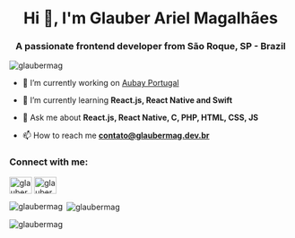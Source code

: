 <h1 align="center">Hi 👋, I'm Glauber Ariel Magalhães</h1>
<h3 align="center">A passionate frontend developer from São Roque, SP - Brazil</h3>

<p align="left"> <img src="https://komarev.com/ghpvc/?username=glaubermag&label=Profile%20views&color=0e75b6&style=flat" alt="glaubermag" /> </p>


- 🔭 I’m currently working on [Aubay Portugal](https://www.linkedin.com/company/aubay-portugal/mycompany/)

- 🌱 I’m currently learning **React.js, React Native and Swift**

- 💬 Ask me about **React.js, React Native, C, PHP, HTML, CSS, JS**

- 📫 How to reach me **contato@glaubermag.dev.br**

<h3 align="left">Connect with me:</h3>
<p align="left">
<a href="https://linkedin.com/in/glauberarielmagalhaes" target="blank"><img align="center" src="https://cdn.jsdelivr.net/npm/simple-icons@3.0.1/icons/linkedin.svg" alt="glauberarielmagalhaes" height="30" width="40" /></a>
<a href="https://www.behance.net/glaubermag" target="blank"><img align="center" src="https://cdn.jsdelivr.net/npm/simple-icons@3.0.1/icons/behance.svg" alt="glaubermag" height="30" width="40" /></a>
</p>



<p><img align="left" src="https://github-readme-stats.vercel.app/api/top-langs?username=glaubermag&show_icons=true&locale=en&layout=compact" alt="glaubermag" /></p>

<p>&nbsp;<img align="center" src="https://github-readme-stats.vercel.app/api?username=glaubermag&show_icons=true&locale=en" alt="glaubermag" /></p>

<p><img align="center" src="https://github-readme-streak-stats.herokuapp.com/?user=glaubermag&" alt="glaubermag" /></p>
